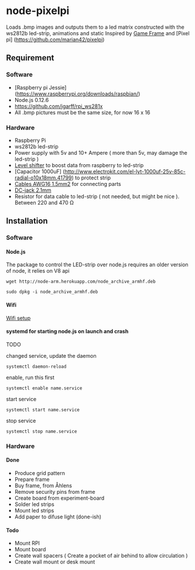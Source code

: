 # node-pixelpi
Loads .bmp images and outputs them to a led matrix constructed with the ws2812b led-strip, animations and static
Inspired by [Game Frame](http://ledseq.com/) and [Pixel pi] (https://github.com/marian42/pixelpi)

## Requirement
### Software
* [Raspberry pi Jessie] (https://www.raspberrypi.org/downloads/raspbian/)
* Node.js 0.12.6
* https://github.com/jgarff/rpi_ws281x
* All .bmp pictures must be the same size, for now 16 x 16

### Hardware
* Raspberry Pi
* ws2812b led-strip
* Power supply with 5v and 10+ Ampere ( more than 5v, may damage the led-strip )
* [Level shifter](https://www.adafruit.com/products/757) to boost data from raspberry to led-strip
* [Capacitor 1000uF] (http://www.electrokit.com/el-lyt-1000uf-25v-85c-radial-o10x18mm.41799) to protect strip
* [Cables AWG16 1.5mm2](http://www.electrokit.com/rk-1-5mm2-rod-m.53223) for connecting parts
* [DC-jack 2.1mm](http://www.electrokit.com/dcjack-2-1mm-pcb-stift.52793)
* Resistor for data cable to led-strip ( not needed, but might be nice ). Between 220 and 470 Ω

## Installation
### Software
#### Node.js
The package to control the LED-strip over node.js requires an older version of node, it relies on V8 api

```
wget http://node-arm.herokuapp.com/node_archive_armhf.deb
```
```
sudo dpkg -i node_archive_armhf.deb
```
#### Wifi
[Wifi setup](https://www.raspberrypi.org/documentation/configuration/wireless/wireless-cli.md)

#### systemd for starting node.js on launch and crash
TODO

changed service, update the daemon
```
systemctl daemon-reload   
```
enable, run this first
```
systemctl enable name.service
```
start service
```
systemctl start name.service
```
stop service
```
systemctl stop name.service
```
### Hardware
#### Done
* Produce grid pattern
* Prepare frame
* Buy frame, from Åhlens
* Remove security pins from frame
* Create board from experiment-board
* Solder led strips
* Mount led strips
* Add paper to difuse light (done-ish)

#### Todo
* Mount RPI
* Mount board
* Create wall spacers ( Create a pocket of air behind to allow circulation )
* Create wall mount or desk mount
